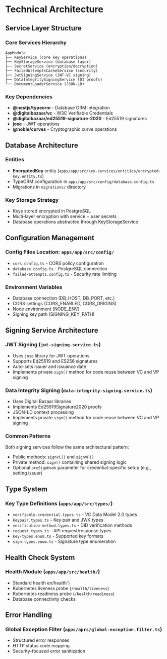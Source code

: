 # Technical Architecture

## Service Layer Structure

### Core Services Hierarchy

```
AppModule
├── KeyService (core key operations)
├── KeyStorageService (database layer)
├── SecretService (encryption/decryption)
├── FailedAttemptsCacheService (security)
├── JwtSigningService (JWT-VC signing)
├── DataIntegritySigningService (DI proofs)
└── DocumentLoaderService (JSON-LD)
```

### Key Dependencies

- **@nestjs/typeorm** - Database ORM integration
- **@digitalbazaar/vc** - W3C Verifiable Credentials
- **@digitalbazaar/ed25519-signature-2020** - Ed25519 signatures
- **jose** - JWT operations
- **@noble/curves** - Cryptographic curve operations

## Database Architecture

### Entities
- **EncryptedKey** entity (`apps/app/src/key-services/entities/encrypted-key.entity.ts`)
- TypeORM configuration in `apps/app/src/config/database.config.ts`
- Migrations in `migrations/` directory

### Key Storage Strategy
- Keys stored encrypted in PostgreSQL
- Multi-layer encryption with service + user secrets
- Database operations abstracted through KeyStorageService

## Configuration Management

### Config Files Location: `apps/app/src/config/`
- `cors.config.ts` - CORS policy configuration
- `database.config.ts` - PostgreSQL connection
- `failed-attempts.config.ts` - Security rate limiting

### Environment Variables
- Database connection (DB_HOST, DB_PORT, etc.)
- CORS settings (CORS_ENABLED, CORS_ORIGINS)
- Node environment (NODE_ENV)
- Signing key path (SIGNING_KEY_PATH)

## Signing Service Architecture

### JWT Signing (`jwt-signing.service.ts`)
- Uses `jose` library for JWT operations
- Supports Ed25519 and ES256 signatures
- Auto-sets issuer and issuance date
- Implements private `sign()` method for code reuse between VC and VP signing

### Data Integrity Signing (`data-integrity-signing.service.ts`)
- Uses Digital Bazaar libraries
- Implements Ed25519Signature2020 proofs
- JSON-LD context processing
- Implements private `sign()` method for code reuse between VC and VP signing

### Common Patterns
Both signing services follow the same architectural pattern:
- Public methods: `signVC()` and `signVP()`
- Private method: `sign()` containing shared signing logic
- Optional `preSignHook` parameter for credential-specific setup (e.g., setting issuer)

## Type System

### Key Type Definitions (`apps/app/src/types/`)
- `verifiable-credential.types.ts` - VC Data Model 2.0 types
- `keypair.types.ts` - Key pair and JWK types
- `verification-method.types.ts` - DID verification methods
- `request.types.ts` - API request/response types
- `key-types.enum.ts` - Supported key formats
- `sign-types.enum.ts` - Signature type enumeration

## Health Check System

### Health Module (`apps/app/src/health/`)
- Standard health en/health`)
- Kubernetes liveness probe (`/health/liveness`)  
- Kubernetes readiness probe (`/health/readiness`)
- Database connectivity checks

## Error Handling

### Global Exception Filter (`apps/aprs/global-exception.filter.ts`)
- Structured error responses
- HTTP status code mapping
- Security-focused error sanitization